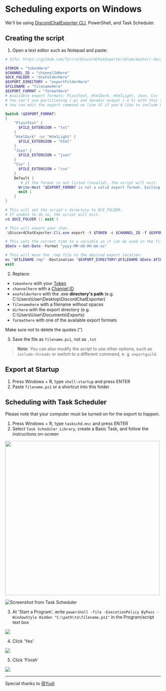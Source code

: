 # Scheduling exports on Windows

We'll be using [DiscordChatExporter CLI](https://github.com/Tyrrrz/DiscordChatExporter/releases/latest), PowerShell, and Task Scheduler.

## Creating the script

1. Open a text editor such as Notepad and paste:

```powershell
# Info: https://github.com/Tyrrrz/DiscordChatExporter/blob/master/.docs

$TOKEN = "tokenHere"
$CHANNEL_ID = "channelIdHere"
$DCE_FOLDER = "dceFolderHere"
$EXPORT_DIRECTORY = "exportFolderHere"
$FILENAME = "filenameHere"
$EXPORT_FORMAT = "formatHere"
# Available export formats: PlainText, HtmlDark, HtmlLight, Json, Csv
# You can't use partitioning (-p) and dynamic output (-o %) with this script.
# You can edit the export command on line 47 if you'd like to include more options like date ranges and date format.

Switch ($EXPORT_FORMAT)
{
    "PlainText" {
      $FILE_EXTENSION = "txt"
    }
    "HtmlDark" -or "HtmlLight" {
      $FILE_EXTENSION = "html"
    }
    "Json" {
      $FILE_EXTENSION = "json"
    }
    "Csv" {
      $FILE_EXTENSION = "csv"
    }
    Default {
       # If the format is not listed (invalid), the script will exit.
      Write-Host "$EXPORT_FORMAT is not a valid export format. Exiting."
      exit 1
    }
}

# This will set the script's directory to DCE_FOLDER.
# If unable to do so, the script will exit.
cd $DCE_FOLDER || exit 1

# This will export your chat.
.\DiscordChatExporter.Cli.exe export -t $TOKEN -c $CHANNEL_ID -f $EXPORT_FORMAT -o "$FILENAME.tmp"

# This sets the current time to a variable so it can be used in the filename.
$Date = Get-Date -Format "yyyy-MM-dd-HH-mm-ss"

# This will move the .tmp file to the desired export location.
mv "$FILENAME.tmp" -Destination "$EXPORT_DIRECTORY\$FILENAME-$Date.$FILE_EXTENSION"
exit
```

2. Replace:

- `tokenhere` with your [Token](Token-and-IDs.md)
- `channelhere` with a [Channel ID](Token-and-IDs.md)
- `exefolderhere` with the .exe **directory's path** (e.g. C:\Users\User\Desktop\DiscordChatExporter)
- `filenamehere` with a filename without spaces
- `dirhere` with the export directory (e.g. C:\Users\User\Documents\Exports)
- `formathere` with one of the available export formats

Make sure not to delete the quotes (")

3. Save the file as `filename.ps1`, not as `.txt`

> **Note**: You can also modify the script to use other options, such as `include-threads` or switch to a different command, e. g. `exportguild`.

## Export at Startup

1. Press Windows + R, type `shell:startup` and press ENTER
2. Paste `filename.ps1` or a shortcut into this folder

## Scheduling with Task Scheduler

Please note that your computer must be turned on for the export to happen.

1. Press Windows + R, type `taskschd.msc` and press ENTER
2. Select `Task Scheduler Library`, create a Basic Task, and follow the instructions on-screen

<img src="https://i.imgur.com/MHRVGDi.png" height="500"/>

![Screenshot from Task Scheduler](https://i.imgur.com/m2DKhA8.png)

3. At 'Start a Program', write `powershell -file -ExecutionPolicy ByPass -WindowStyle Hidden "C:\path\to\filename.ps1"` in the Program/script text box

![](https://i.imgur.com/FGtWRod.png)

4. Click 'Yes'

![](https://i.imgur.com/DuaRBt3.png)

5. Click 'Finish'

![](https://i.imgur.com/LHgXp9Q.png)

---

Special thanks to [@Yudi](https://github.com/Yudi)
